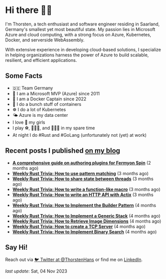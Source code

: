 # Hi there 👋🏼

I'm Thorsten, a tech enthusiast and software engineer residing in Saarland, Germany's smallest yet most beautiful state. My passion lies in Microsoft Azure and cloud computing, with a strong focus on Azure, Kubernetes, Docker, and serverside WebAssembly.

With extensive experience in developing cloud-based solutions, I specialize in helping organizations harness the power of Azure to build scalable, resilient, and efficient applications.

## Some Facts

- 🇩🇪 Team Germany
- 🔷 I am a Microsoft MVP (Azure) since 2011
- 🔷 I am a Docker Captain since 2022
- 🐳 I do a bunch stuff of containers
- ☸️ I do a lot of Kubernetes
- 🌤 Azure is my data center
- I love 💞 my girls
- I play ⚽️, 🏃🏻‍♂️, and 🚴🏼‍♂️ in my spare time
- At night I do #Rust and #GoLang (unfortunately not (yet) at work)

## Recent posts I published [on my blog](https://thorsten-hans.com)

- **[A comprehensive guide on authoring plugins for Fermyon Spin](https://www.thorsten-hans.com/comprehensive-guide-on-authoring-plugins-for-fermyon-spin/)** (2 months ago)
- **[Weekly Rust Trivia: How to use pattern matching](https://www.thorsten-hans.com/weekly-rust-trivia-pattern-matching/)** (3 months ago)
- **[Weekly Rust Trivia: How to share state between threads](https://www.thorsten-hans.com/weekly-rust-trivia-share-state-between-threads/)** (3 months ago)
- **[Weekly Rust Trivia: How to write a function-like macro](https://www.thorsten-hans.com/weekly-rust-trivia-function-like-macros/)** (3 months ago)
- **[Weekly Rust Trivia: How to write an HTTP API with Actix](https://www.thorsten-hans.com/weekly-rust-trivia-http-api-with-actix/)** (3 months ago)
- **[Weekly Rust Trivia: How to Implement the Builder Pattern](https://www.thorsten-hans.com/weekly-rust-trivia-implement-the-builder-pattern/)** (4 months ago)
- **[Weekly Rust Trivia: How to Implement a Generic Stack](https://www.thorsten-hans.com/weekly-rust-trivia-implement-a-generic-stack/)** (4 months ago)
- **[Weekly Rust Trivia: How to Retrieve Image Dimensions](https://www.thorsten-hans.com/weekly-rust-trivia-retrieve-image-dimensions/)** (4 months ago)
- **[Weekly Rust Trivia: How to create a TCP Server](https://www.thorsten-hans.com/weekly-rust-trivia-create-a-tcp-server/)** (4 months ago)
- **[Weekly Rust Trivia: How to Implement Binary Search](https://www.thorsten-hans.com/weekly-rust-trivia-implement-binary-search/)** (4 months ago)

## Say Hi!

Reach out via [🐦 Twitter at @ThorstenHans](https://twitter.com/ThorstenHans) or find me on [LinkedIn](https://linkedin.com/in/ThorstenHans).

_last update_: Sat, 04 Nov 2023

